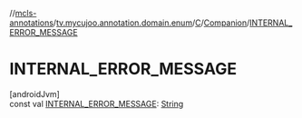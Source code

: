 //[mcls-annotations](../../../../index.md)/[tv.mycujoo.annotation.domain.enum](../../index.md)/[C](../index.md)/[Companion](index.md)/[INTERNAL_ERROR_MESSAGE](-i-n-t-e-r-n-a-l_-e-r-r-o-r_-m-e-s-s-a-g-e.md)

# INTERNAL_ERROR_MESSAGE

[androidJvm]\
const val [INTERNAL_ERROR_MESSAGE](-i-n-t-e-r-n-a-l_-e-r-r-o-r_-m-e-s-s-a-g-e.md): [String](https://kotlinlang.org/api/latest/jvm/stdlib/kotlin/-string/index.html)
